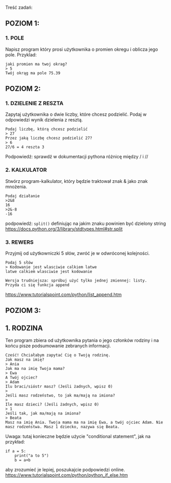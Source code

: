 Treść zadań:

## POZIOM 1:
### 1. POLE
Napisz program który prosi użytkownika o promien okregu i oblicza jego pole.
Przyklad:
```
jaki promien ma twoj okrag?
> 5
Twój okrąg ma pole 75.39
```

## POZIOM 2:
### 1. DZIELENIE Z RESZTA
Zapytaj użytkownika o dwie liczby, które chcesz podzielić. 
Podaj w odpowiedzi wynik dzielenia z resztą.
```
Podaj liczbę, którą chcesz podzielić
> 27
Przez jaką liczbę chcesz podzielić 27?
> 6
27/6 = 4 reszta 3
```
Podpowiedź: sprawdź w dokumentacji pythona różnicę między / i //

### 2. KALKULATOR
Stwórz program-kalkulator, który będzie traktował znak & jako znak mnożenia.
```
Podaj działanie
>2&8
16
>2&-8
-16
```
podpowiedź: `split()` definiując na jakim znaku powinien być dzielony string
https://docs.python.org/3/library/stdtypes.html#str.split


### 3. REWERS
Przyjmij od użytkowniczki 5 słów, zwróć je w odwróconej kolejności.
```
Podaj 5 słów
> Kodowanie jest wlasciwie calkiem latwe
latwe calkiem wlasciwie jest kodowanie

Wersja trudniejsza: spróbuj użyć tylko jednej zmiennej: listy.
Przyda ci się funkcja append
```
https://www.tutorialspoint.com/python/list_append.htm

## POZIOM 3:
## 1. RODZINA
Ten program zbiera od użytkownika pytania o jego członków rodziny
i na końcu pisze podsumowanie zebranych informacji.

```
Cześć! Chciałabym zapytać Cię o Twoją rodzinę.
Jak masz na imię?
> Ania
Jak ma na imię Twoja mama?
> Ewa
A Twój ojciec?
> Adam
Ilu braci/sióstr masz? (Jeśli żadnych, wpisz 0)
>
Jeśli masz rodzeństwo, to jak ma/mają na imiona?
>
Ile masz dzieci? (Jeśli żadnych, wpisz 0)
> 1
Jeśli tak, jak ma/mają na imiona?
> Beata
Masz na imię Ania. Twoja mama ma na imię Ewa, a twój ojciec Adam. Nie masz rodzeństwa. Masz 1 dziecko, nazywa się Beata. 
```
Uwaga: tutaj konieczne będzie użycie "conditional statement", jak na przykład:
```
if a = 5:
	print("a to 5")
	b = a+b
```
aby zrozumieć je lepiej, poszukajcie podpowiedzi online.
https://www.tutorialspoint.com/python/python_if_else.htm

